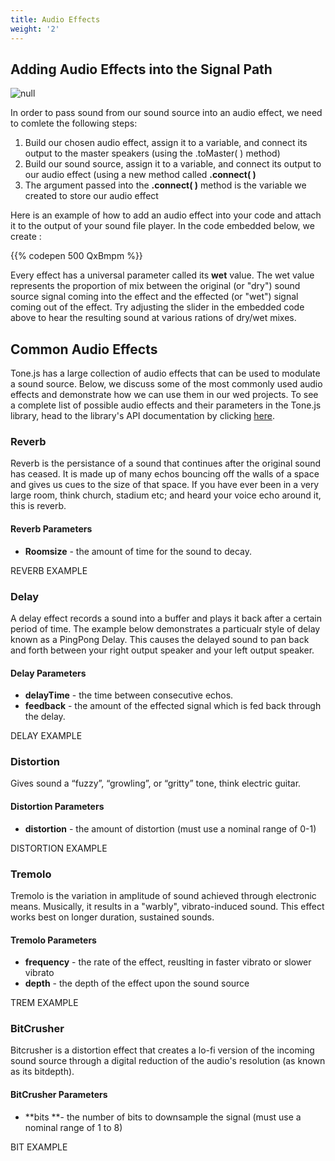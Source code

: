 ```yaml
---
title: Audio Effects
weight: '2'
---
```

## Adding Audio Effects into the Signal Path

![null](/images/uploads/effects_pathway.png)

In order to pass sound from our sound source into an audio effect, we need to comlete the following steps:

1. Build our chosen audio effect, assign it to a variable, and connect its output to the master speakers (using the .toMaster( ) method)
2. Build our sound source, assign it to a variable, and connect its output to our audio effect (using a new method called **.connect( )**
3. The argument passed into the **.connect( )** method is the variable we created to store our audio effect

Here is an example of how to add an audio effect into your code and attach it to the output of your sound file player. In the code embedded below, we create :

{{% codepen 500 QxBmpm %}}

Every effect has a universal parameter called its **wet** value. The wet value  represents the proportion of mix between the original (or "dry") sound source signal coming into the effect and the effected (or "wet") signal coming out of the effect. Try adjusting the slider in the embedded code above to hear the resulting sound at various rations of dry/wet mixes.

## Common Audio Effects

Tone.js has a large collection of audio effects that can be used to modulate a sound source. Below, we discuss some of the most commonly used audio effects and demonstrate how we can use them in our wed projects. To see a complete list of possible audio effects and their parameters in the Tone.js library, head to the library's API documentation by clicking [here](https://tonejs.github.io/docs/).

### Reverb

Reverb is the persistance of a sound that continues after the original sound has ceased. It is made up of many echos bouncing off the walls of a space and gives us cues to the size of that space. If you have ever been in a very large room, think church, stadium etc; and heard your voice echo around it, this is reverb.

#### Reverb Parameters

* **Roomsize** - the amount of time for the sound to decay.

REVERB EXAMPLE

### Delay

A delay effect records a sound into a buffer and plays it back after a certain period of time. The example below demonstrates a particualr style of delay known as a PingPong Delay. This causes the delayed sound to pan back and forth between your right output speaker and your left output speaker.

#### Delay Parameters

* **delayTime** - the time between consecutive echos.
* **feedback** - the amount of the effected signal which is fed back through the delay.

DELAY EXAMPLE

### Distortion

Gives sound a “fuzzy”, “growling”, or “gritty” tone, think electric guitar.

#### Distortion Parameters

* **distortion** - the amount of distortion (must use a nominal range of 0-1)

DISTORTION EXAMPLE

### Tremolo

Tremolo is the variation in amplitude of sound achieved through electronic means. Musically, it results in a "warbly", vibrato-induced sound. This effect works best on longer duration, sustained sounds.

#### Tremolo Parameters

* **frequency** - the rate of the effect, reuslting in faster vibrato or slower vibrato
* **depth** - the depth of the effect upon the sound source

TREM EXAMPLE



### BitCrusher

Bitcrusher is a distortion effect that creates a lo-fi version of the incoming sound source through a digital reduction of the audio's resolution (as known as its bitdepth). 

#### BitCrusher Parameters

* **bits **- the number of bits to downsample the signal (must use a nominal range of 1 to 8)



BIT EXAMPLE
